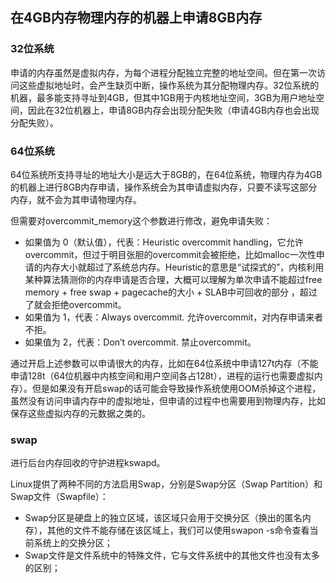 ## 在4GB内存物理内存的机器上申请8GB内存

### 32位系统

申请的内存虽然是虚拟内存，为每个进程分配独立完整的地址空间。但在第一次访问这些虚拟地址时，会产生缺页中断，操作系统为其分配物理内存。32位系统的机器，最多能支持寻址到4GB，但其中1GB用于内核地址空间，3GB为用户地址空间，因此在32位机器上，申请8GB内存会出现分配失败（申请4GB内存也会出现分配失败）。

### 64位系统

64位系统所支持寻址的地址大小是远大于8GB的，在64位系统，物理内存为4GB的机器上进行8GB内存申请，操作系统会为其申请虚拟内存，只要不读写这部分内存，就不会为其申请物理内存。

但需要对overcommit_memory这个参数进行修改，避免申请失败：

- 如果值为 0（默认值），代表：Heuristic overcommit handling，它允许overcommit，但过于明目张胆的overcommit会被拒绝，比如malloc一次性申请的内存大小就超过了系统总内存。Heuristic的意思是“试探式的”，内核利用某种算法猜测你的内存申请是否合理，大概可以理解为单次申请不能超过free memory + free swap + pagecache的大小 + SLAB中可回收的部分 ，超过了就会拒绝overcommit。
- 如果值为 1，代表：Always overcommit. 允许overcommit，对内存申请来者不拒。
- 如果值为 2，代表：Don’t overcommit. 禁止overcommit。

通过开启上述参数可以申请很大的内存，比如在64位系统中申请127t内存（不能申请128t（64位机器中内核空间和用户空间各占128t），进程的运行也需要虚拟内存）。但是如果没有开启swap的话可能会导致操作系统使用OOM杀掉这个进程，虽然没有访问申请内存中的虚拟地址，但申请的过程中也需要用到物理内存，比如保存这些虚拟内存的元数据之类的。

### swap

进行后台内存回收的守护进程kswapd。

Linux提供了两种不同的方法启用Swap，分别是Swap分区（Swap Partition）和Swap文件（Swapfile）：

- Swap分区是硬盘上的独立区域，该区域只会用于交换分区（换出的匿名内存），其他的文件不能存储在该区域上，我们可以使用swapon -s命令查看当前系统上的交换分区；
- Swap文件是文件系统中的特殊文件，它与文件系统中的其他文件也没有太多的区别；